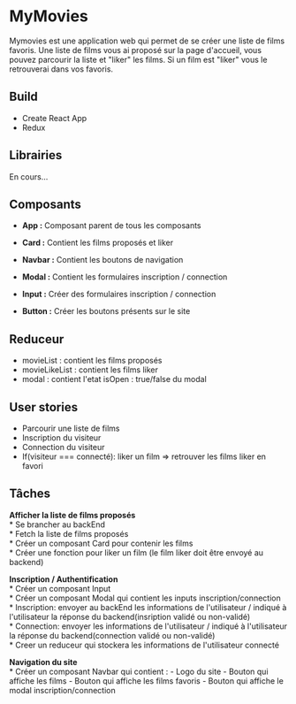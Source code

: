 # MyMovies

  Mymovies est une application web qui permet de se créer une liste de films favoris.
  Une liste de films vous ai proposé sur la page d'accueil, vous pouvez parcourir la liste
  et "liker" les films. Si un film est "liker" vous le retrouverai dans vos favoris.

## Build
  * Create React App
  * Redux


## Librairies

  En cours...


## Composants

  * **App :** Composant parent de tous les composants

  * **Card :**  Contient les films proposés et liker

  * **Navbar :** Contient les boutons de navigation

  * **Modal :** Contient les formulaires inscription / connection

  * **Input :** Créer des formulaires inscription / connection

  * **Button :** Créer les boutons présents sur le site


## Reduceur

  * movieList : contient les films proposés
  * movieLikeList : contient les films liker
  * modal : contient l'etat isOpen : true/false du modal


## User stories

  * Parcourir une liste de films
  * Inscription du visiteur
  * Connection du visiteur
  * If(visiteur === connecté): liker un film => retrouver les films liker en favori


## Tâches

  **Afficher la liste de films proposés**  
    * Se brancher au backEnd  
    * Fetch la liste de films proposés  
    * Créer un composant Card pour contenir les films  
    * Créer une fonction pour liker un film (le film liker doit être envoyé au backend)  

  **Inscription / Authentification**  
    * Créer un composant Input  
    * Créer un composant Modal qui contient les inputs inscription/connection  
    * Inscription: envoyer au backEnd les informations de l'utilisateur / indiqué à l'utilisateur la réponse du backend(insription validé ou non-validé)    
    * Connection: envoyer les informations de l'utilisateur / indiqué à l'utilisateur la réponse du backend(connection validé ou non-validé)  
    * Creer un reduceur qui stockera les informations de l'utilisateur connecté

  **Navigation du site**  
    * Créer un composant Navbar qui contient :
      - Logo du site
      - Bouton qui affiche les films
      - Bouton qui affiche les films favoris
      - Bouton qui affiche le modal inscription/connection
